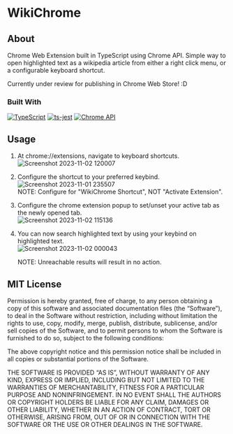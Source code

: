 # WikiChrome

## About

Chrome Web Extension built in TypeScript using Chrome API. Simple way to open highlighted text as a wikipedia article from either a right click menu, or a configurable keyboard shortcut. 

Currently under review for publishing in Chrome Web Store! :D 

### Built With

[![TypeScript](https://img.shields.io/badge/TypeScript-007ACC?style=for-the-badge&logo=typescript&logoColor=white)](https://www.typescriptlang.org/)  [![ts-jest](https://img.shields.io/badge/Jest-323330?style=for-the-badge&logo=Jest&logoColor=white)](https://github.com/kulshekhar/ts-jest) [![Chrome API](https://img.shields.io/badge/Google_chrome-4285F4?style=for-the-badge&logo=Google-chrome&logoColor=white)](https://developer.chrome.com/docs/extensions/reference/) 
 
## Usage 

1. At chrome://extensions, navigate to keyboard shortcuts.![Screenshot 2023-11-02 120007](https://github.com/arescrimson/WikiChrome/assets/66581240/79a51ef6-11d3-498a-92df-d7a9977c84cc)<br>

2. Configure the shortcut to your preferred keybind.
    ![Screenshot 2023-11-01 235507](https://github.com/arescrimson/WikiChrome/assets/66581240/3a4899a1-a6b7-454d-8147-c17cf6238d0a) <br> NOTE: Configure for "WikiChrome Shortcut", NOT "Activate Extension".
   
3. Configure the chrome extension popup to set/unset your active tab as the newly opened tab. <br>
   ![Screenshot 2023-11-02 115136](https://github.com/arescrimson/WikiChrome/assets/66581240/735787f6-1505-481b-9a2c-bff621178375)


4. You can now search highlighted text by using your keybind on highlighted text. <br>
   ![Screenshot 2023-11-02 000043](https://github.com/arescrimson/WikiChrome/assets/66581240/177b6255-64a7-4d42-872a-219f9429b96f)

   NOTE: Unreachable results will result in no action. 

## MIT License 

Permission is hereby granted, free of charge, to any person obtaining a copy of this software and associated documentation files (the “Software”), to deal in the Software without restriction, including without limitation the rights to use, copy, modify, merge, publish, distribute, sublicense, and/or sell copies of the Software, and to permit persons to whom the Software is furnished to do so, subject to the following conditions:

The above copyright notice and this permission notice shall be included in all copies or substantial portions of the Software.

THE SOFTWARE IS PROVIDED “AS IS”, WITHOUT WARRANTY OF ANY KIND, EXPRESS OR IMPLIED, INCLUDING BUT NOT LIMITED TO THE WARRANTIES OF MERCHANTABILITY, FITNESS FOR A PARTICULAR PURPOSE AND NONINFRINGEMENT. IN NO EVENT SHALL THE AUTHORS OR COPYRIGHT HOLDERS BE LIABLE FOR ANY CLAIM, DAMAGES OR OTHER LIABILITY, WHETHER IN AN ACTION OF CONTRACT, TORT OR OTHERWISE, ARISING FROM, OUT OF OR IN CONNECTION WITH THE SOFTWARE OR THE USE OR OTHER DEALINGS IN THE SOFTWARE.
